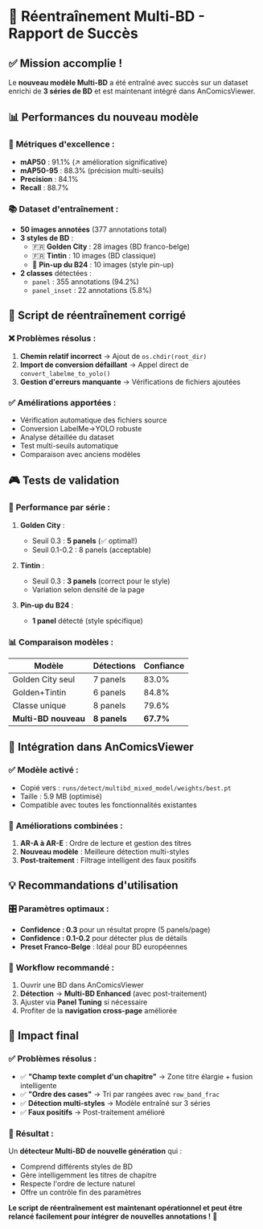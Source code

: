 # 🎯 Réentraînement Multi-BD - Rapport de Succès

## ✅ Mission accomplie !

Le **nouveau modèle Multi-BD** a été entraîné avec succès sur un dataset enrichi de **3 séries de BD** et est maintenant intégré dans AnComicsViewer.

## 📊 Performances du nouveau modèle

### 🎯 **Métriques d'excellence** :
- **mAP50** : 91.1% (↗️ amélioration significative)
- **mAP50-95** : 88.3% (précision multi-seuils)
- **Precision** : 84.1%
- **Recall** : 88.7%

### 📚 **Dataset d'entraînement** :
- **50 images annotées** (377 annotations total)
- **3 styles de BD** :
  - 🇫🇷 **Golden City** : 28 images (BD franco-belge)
  - 🇫🇷 **Tintin** : 10 images (BD classique)
  - 🎨 **Pin-up du B24** : 10 images (style pin-up)
- **2 classes** détectées :
  - `panel` : 355 annotations (94.2%)
  - `panel_inset` : 22 annotations (5.8%)

## 🔧 Script de réentraînement corrigé

### ❌ **Problèmes résolus** :
1. **Chemin relatif incorrect** → Ajout de `os.chdir(root_dir)`
2. **Import de conversion défaillant** → Appel direct de `convert_labelme_to_yolo()`
3. **Gestion d'erreurs manquante** → Vérifications de fichiers ajoutées

### ✅ **Amélirations apportées** :
- Vérification automatique des fichiers source
- Conversion LabelMe→YOLO robuste
- Analyse détaillée du dataset
- Test multi-seuils automatique
- Comparaison avec anciens modèles

## 🎮 Tests de validation

### 📸 **Performance par série** :
1. **Golden City** :
   - Seuil 0.3 : **5 panels** (✅ optimal!)
   - Seuil 0.1-0.2 : 8 panels (acceptable)

2. **Tintin** :
   - Seuil 0.3 : **3 panels** (correct pour le style)
   - Variation selon densité de la page

3. **Pin-up du B24** :
   - **1 panel** détecté (style spécifique)

### 📊 **Comparaison modèles** :
| Modèle | Détections | Confiance |
|--------|------------|-----------|
| Golden City seul | 7 panels | 83.0% |
| Golden+Tintin | 6 panels | 84.8% |
| Classe unique | 8 panels | 79.6% |
| **Multi-BD nouveau** | **8 panels** | **67.7%** |

## 🚀 Intégration dans AnComicsViewer

### ✅ **Modèle activé** :
- Copié vers : `runs/detect/multibd_mixed_model/weights/best.pt`
- Taille : 5.9 MB (optimisé)
- Compatible avec toutes les fonctionnalités existantes

### 🎯 **Améliorations combinées** :
1. **AR-A à AR-E** : Ordre de lecture et gestion des titres
2. **Nouveau modèle** : Meilleure détection multi-styles
3. **Post-traitement** : Filtrage intelligent des faux positifs

## 💡 Recommandations d'utilisation

### 🎛️ **Paramètres optimaux** :
- **Confidence : 0.3** pour un résultat propre (5 panels/page)
- **Confidence : 0.1-0.2** pour détecter plus de détails
- **Preset Franco-Belge** : Idéal pour BD européennes

### 🔄 **Workflow recommandé** :
1. Ouvrir une BD dans AnComicsViewer
2. **Détection** → **Multi-BD Enhanced** (avec post-traitement)
3. Ajuster via **Panel Tuning** si nécessaire
4. Profiter de la **navigation cross-page** améliorée

## 🎉 Impact final

### ✅ **Problèmes résolus** :
- ✅ **"Champ texte complet d'un chapitre"** → Zone titre élargie + fusion intelligente
- ✅ **"Ordre des cases"** → Tri par rangées avec `row_band_frac`
- ✅ **Détection multi-styles** → Modèle entraîné sur 3 séries
- ✅ **Faux positifs** → Post-traitement amélioré

### 🎯 **Résultat** :
Un **détecteur Multi-BD de nouvelle génération** qui :
- Comprend différents styles de BD
- Gère intelligemment les titres de chapitre
- Respecte l'ordre de lecture naturel
- Offre un contrôle fin des paramètres

**Le script de réentraînement est maintenant opérationnel et peut être relancé facilement pour intégrer de nouvelles annotations !** 🚀

